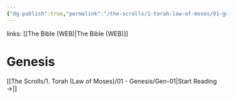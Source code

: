 ```yaml
---
{"dg-publish":true,"permalink":"/the-scrolls/1-torah-law-of-moses/01-genesis/genesis/","tags":["#TheScrolls","#TorahLawofMoses"]}
---
```




links: [[The Bible (WEB)\|The Bible (WEB)]]
# Genesis

[[The Scrolls/1. Torah (Law of Moses)/01 - Genesis/Gen-01\|Start Reading →]]
